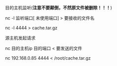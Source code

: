 目的主机监听(**注意不要颠倒，不然原文件被删除！！！**)

nc -l 监听端口[ 未使用端口] > 要接收的文件名 

nc -l 4444 > cache.tar.gz 

源主机发起请求 

nc 目的主机ip 目的端口 < 要发送的文件 

nc 192.168.0.85 4444 < /root/cache.tar.gz 
